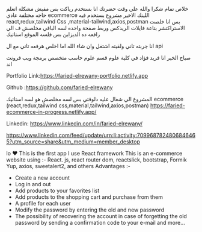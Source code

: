 خلاص تمام شكرا والله علي وقت حضرتك
انا بستخدم رياكت بس مفيش مشكلة اتعلم حاجه مختلفة عادي
ecommerce اللينك الاخير مشروع
بستخدم فيه
react,redux,tailwind Css ,material-tailwind,axios,postman
بس انا خلصت الاستراكتشر بتاعة فايلات الريدكس وربط صفحة واحده لسه الباقي مخلصش ف الي رافعه ده الديزاين بس
فلسه الموقع استاتيك

انا جربته تاني ولقيته اشتغل
وان شاء الله اما اخلص هرفعه تاني مع ال api

صباح الخير
انا فريد فؤاد في كلية علوم قسم علوم حاسب متخصص
برمجة ويب فرونت اند

Portfolio Link:https://faried-elrewany-portfolio.netlify.app

Github :https://github.com/faried-elrewany

المشروع الي شغال عليه دلوقتي
بس لسه مخلصش هو لسه استاتيك
ecommerce (react,redux,tailwind css,material,tailwind,axios,postman)
https://faried-ecommerce-in-progress.netlify.app/

Linkedin: https://www.linkedin.com/in/faried-elrewany/

https://www.linkedin.com/feed/update/urn:li:activity:7099687824806846465?utm_source=share&utm_medium=member_desktop

lo ❤
This is the first app I use
React framework
This is an e-commerce website
using :-
React. js, react router dom, reactslick, bootstrap, Formik
Yup, axios, sweetalert2, and others
Advantages :-

- Create a new account
- Log in and out
- Add products to your favorites list
- Add products to the shopping cart and purchase from them
- A profile for each user
- Modify the password by entering the old and new password
- The possibility of recovering the account in case of forgetting the old password by sending a confirmation code to your e-mail
  and more...
